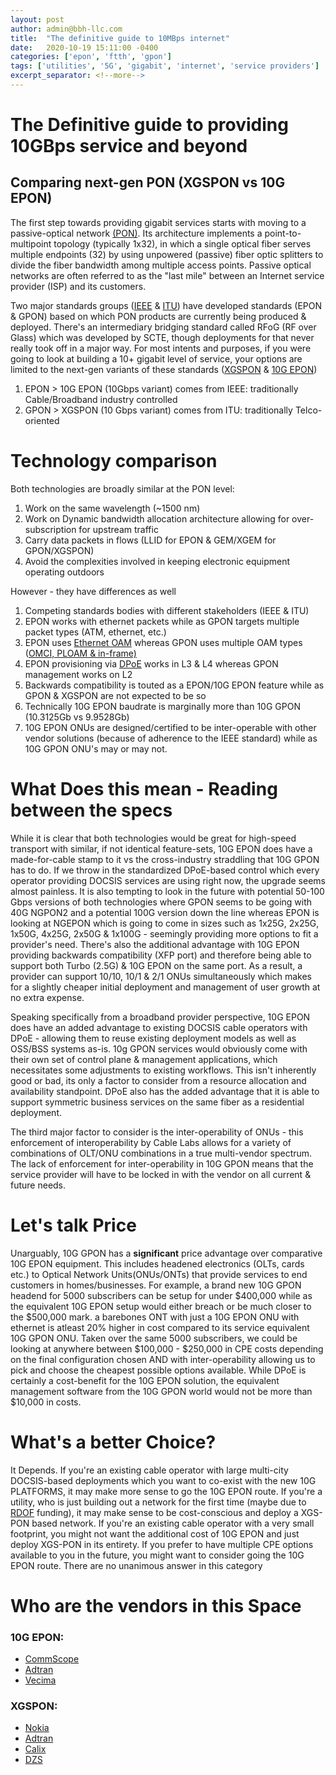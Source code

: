 ```yaml
---
layout: post
author: admin@bbh-llc.com
title:  "The definitive guide to 10MBps internet"
date:   2020-10-19 15:11:00 -0400
categories: ['epon', 'ftth', 'gpon']
tags: ['utilities', '5G', 'gigabit', 'internet', 'service providers']
excerpt_separator: <!--more-->
---
```

# The Definitive guide to providing 10GBps service and beyond
## Comparing next-gen PON (XGSPON vs 10G EPON)

The first step towards providing gigabit services starts with moving to a passive-optical network [(PON)](https://en.wikipedia.org/wiki/Passive_optical_network).  Its architecture implements a point-to-multipoint topology (typically 1x32), in which a single optical fiber serves multiple endpoints (32) by using unpowered (passive) fiber optic splitters to divide the fiber bandwidth among multiple access points. Passive optical networks are often referred to as the "last mile" between an Internet service provider (ISP) and its customers.

<!--more-->

Two major standards groups ([IEEE](https://www.ieee.org/) & [ITU](https://www.itu.int/en/ITU-T/Pages/default.aspx)) have developed standards (EPON & GPON) based on which PON products are currently being produced & deployed. There's an intermediary bridging standard called RFoG (RF over Glass) which was developed by SCTE, though deployments for that never really took off in a major way. For most intents and purposes, if you were going to look at building a 10+ gigabit level of service, your options are limited to the next-gen variants of these standards ([XGSPON](https://www.itu.int/rec/T-REC-G.9807.1-201606-I/en) & [10G EPON](https://www.ieee802.org/3/av/))

1. EPON > 10G EPON (10Gbps variant) comes from IEEE: traditionally Cable/Broadband industry controlled
2. GPON > XGSPON (10 Gbps variant) comes from ITU: traditionally Telco-oriented

# Technology comparison

Both technologies are broadly similar at the PON level:

1. Work on the same wavelength (~1500 nm)
2. Work on Dynamic bandwidth allocation architecture allowing for over-subscription for upstream traffic
3. Carry data packets in flows (LLID for EPON & GEM/XGEM for GPON/XGSPON)
4. Avoid the complexities involved in keeping electronic equipment operating outdoors

However - they have differences as well

1. Competing standards bodies with different stakeholders (IEEE & ITU)
2. EPON works with ethernet packets while as GPON targets multiple packet types (ATM, ethernet, etc.)
3. EPON uses [Ethernet OAM](https://www.cisco.com/c/en/us/td/docs/net_mgmt/prime/network/3-8/reference/guide/ethoam.html) whereas GPON uses multiple OAM types ([OMCI, PLOAM & in-frame)](https://gonorthforge.com/blog-insight-into-gpon-omci-onu-management-and-control-interface/)
4. EPON provisioning via [DPoE](https://www.commscope.com/blog/2015/commscope-definitions-what-is-dpoe/) works in L3 & L4 whereas GPON management works on L2
5. Backwards compatibility is touted as a EPON/10G EPON feature while as GPON & XGSPON are not expected to be so
6. Technically 10G EPON baudrate is marginally more than 10G GPON (10.3125Gb vs 9.9528Gb)
7. 10G EPON ONUs are designed/certified to be inter-operable with other vendor solutions (because of adherence to the IEEE standard) while as 10G GPON ONU's may or may not.

# What Does this mean - Reading between the specs

While it is clear that both technologies would be great for high-speed transport with similar, if not identical feature-sets, 10G EPON does have a made-for-cable stamp to it vs the cross-industry straddling that 10G GPON has to do. If we throw in the standardized DPoE-based control which every operator providing DOCSIS services are using right now, the upgrade seems almost painless. It is also tempting to look in the future with potential 50-100 Gbps versions of both technologies where GPON seems to be going with 40G NGPON2 and a potential 100G version down the line whereas EPON is looking at NGEPON which is going to come in sizes such as 1x25G, 2x25G, 1x50G, 4x25G, 2x50G & 1x100G - seemingly providing more options to fit a provider's need. There's also the additional advantage with 10G EPON providing backwards compatibility (XFP port) and therefore being able to support both Turbo (2.5G) & 10G EPON on the same port. As a result, a provider can support 10/10, 10/1 & 2/1 ONUs simultaneously which makes for a slightly cheaper initial deployment and management of user growth at no extra expense.

Speaking specifically from a broadband provider perspective, 10G EPON does have an added advantage to existing DOCSIS cable operators with DPoE - allowing them to reuse existing deployment models as well as OSS/BSS systems as-is. 10g GPON services would obviously come with their own set of control plane & management applications, which necessitates some adjustments to existing workflows. This isn't inherently good or bad, its only a factor to consider from a resource allocation and availability standpoint. DPoE also has the added advantage that it is able to support symmetric business services on the same fiber as a residential deployment.

The third major factor to consider is the inter-operability of ONUs - this enforcement of interoperability by Cable Labs allows for a variety of combinations of OLT/ONU combinations in a true multi-vendor spectrum. The lack of enforcement for inter-operability in 10G GPON means that the service provider will have to be locked in with the vendor on all current & future needs.

# Let's talk Price

Unarguably, 10G GPON has a **significant** price advantage over comparative 10G EPON equipment. This includes headened electronics (OLTs, cards etc.) to Optical Network Units(ONUs/ONTs) that provide services to end customers in homes/businesses. For example, a brand new 10G GPON headend for 5000 subscribers can be setup for under $400,000 while as the equivalent 10G EPON setup would either breach or be much closer to the $500,000 mark. a barebones ONT with just a 10G EPON ONU with ethernet is atleast 20% higher in cost compared to its service equivalent 10G GPON ONU. Taken over the same 5000 subscribers, we could be looking at anywhere between $100,000 - $250,000 in CPE costs depending on the final configuration chosen AND with inter-operability allowing us to pick and choose the cheapest possible options available. While DPoE is certainly a cost-benefit for the 10G EPON solution, the equivalent management software from the 10G GPON world would not be more than $10,000 in costs.

# What's a better Choice?

 It Depends. If you're an existing cable operator with large multi-city DOCSIS-based deployments which you want to co-exist with the new 10G PLATFORMS, it may make more sense to go the 10G EPON route. If you're a utility, who is just building out a network for the first time (maybe due to [RDOF](https://www.fcc.gov/implementing-rural-digital-opportunity-fund-rdof-auction) funding), it may make sense to be cost-conscious and deploy a XGS-PON based network. If you're an existing cable operator with a very small footprint, you might not want the additional cost of 10G EPON and just deploy XGS-PON in its entirety. If you prefer to have multiple CPE options available to you in the future, you might want to consider going the 10G EPON route. There are no unanimous answer in this category


# Who are the vendors in this Space

### 10G EPON:
* [CommScope](https://www.commscope.com/)
* [Adtran](https://www.adtran.com/)
* [Vecima](https://vecima.com/)

### XGSPON:
* [Nokia](https://www.nokia.com/networks/portfolio/next-generation-pon/)
* [Adtran](https://www.adtran.com/)
* [Calix](https://www.calix.com/)
* [DZS](https://dzsi.com/)
